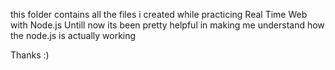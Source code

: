 this folder contains all the files i created while practicing 
Real Time Web with Node.js
Untill now its been pretty helpful in 
making me understand how the node.js is actually working 

Thanks :) 

